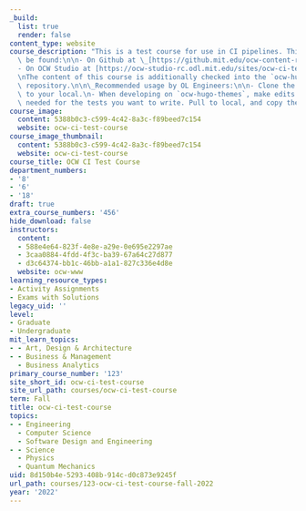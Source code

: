 ```yaml
---
_build:
  list: true
  render: false
content_type: website
course_description: "This is a test course for use in CI pipelines. This course can\
  \ be found:\n\n- On Github at \_[https://github.mit.edu/ocw-content-rc/ocw-ci-test-course](https://github.mit.edu/ocw-content-rc/ocw-ci-test-course)\n\
  - On OCW Studio at [https://ocw-studio-rc.odl.mit.edu/sites/ocw-ci-test-course](https://ocw-studio-rc.odl.mit.edu/sites/ocw-ci-test-course)\n\
  \nThe content of this course is additionally checked into the `ocw-hugo-themes`\
  \ repository.\n\n\_Recommended usage by OL Engineers:\n\n- Clone the github repository\
  \ to your local.\n- When developing on `ocw-hugo-themes`, make edits in Studio as\
  \ needed for the tests you want to write. Pull to local, and copy the files to `ocw-hugo-themes/test-sites/ocw-ci-test-course`."
course_image:
  content: 5388b0c3-c599-4c42-8a3c-f89beed7c154
  website: ocw-ci-test-course
course_image_thumbnail:
  content: 5388b0c3-c599-4c42-8a3c-f89beed7c154
  website: ocw-ci-test-course
course_title: OCW CI Test Course
department_numbers:
- '8'
- '6'
- '18'
draft: true
extra_course_numbers: '456'
hide_download: false
instructors:
  content:
  - 588e4e64-823f-4e8e-a29e-0e695e2297ae
  - 3caa0884-4fdd-4f3c-ba39-67a64c27d877
  - d3c64374-bb1c-46bb-a1a1-827c336e4d8e
  website: ocw-www
learning_resource_types:
- Activity Assignments
- Exams with Solutions
legacy_uid: ''
level:
- Graduate
- Undergraduate
mit_learn_topics:
- - Art, Design & Architecture
- - Business & Management
  - Business Analytics
primary_course_number: '123'
site_short_id: ocw-ci-test-course
site_url_path: courses/ocw-ci-test-course
term: Fall
title: ocw-ci-test-course
topics:
- - Engineering
  - Computer Science
  - Software Design and Engineering
- - Science
  - Physics
  - Quantum Mechanics
uid: 8d150b4e-5293-408b-914c-d0c873e9245f
url_path: courses/123-ocw-ci-test-course-fall-2022
year: '2022'
---
```

